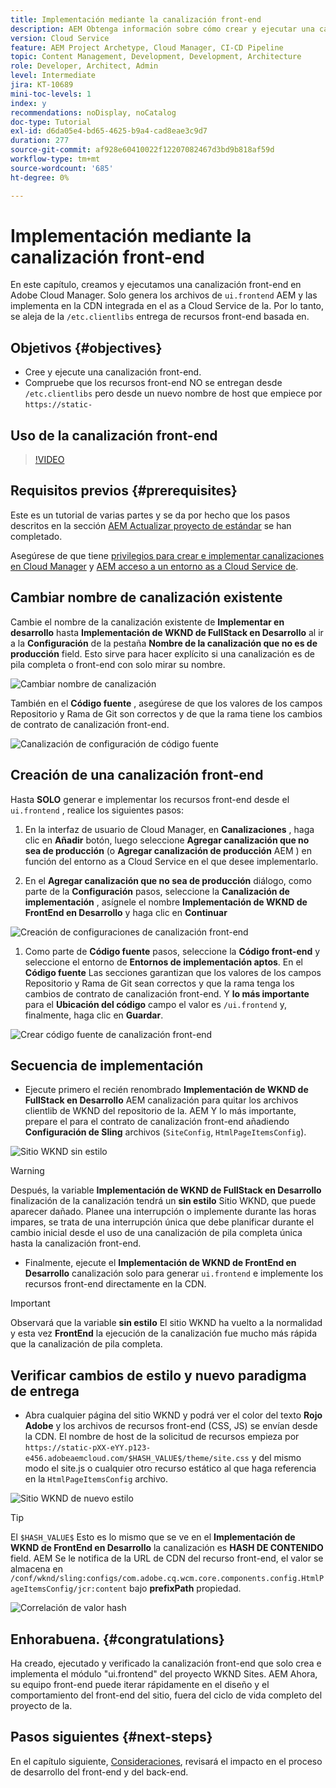 ```yaml
---
title: Implementación mediante la canalización front-end
description: AEM Obtenga información sobre cómo crear y ejecutar una canalización front-end que genere recursos front-end e implemente en la red de distribución de contenido (CDN) integrada en as a Cloud Service.
version: Cloud Service
feature: AEM Project Archetype, Cloud Manager, CI-CD Pipeline
topic: Content Management, Development, Development, Architecture
role: Developer, Architect, Admin
level: Intermediate
jira: KT-10689
mini-toc-levels: 1
index: y
recommendations: noDisplay, noCatalog
doc-type: Tutorial
exl-id: d6da05e4-bd65-4625-b9a4-cad8eae3c9d7
duration: 277
source-git-commit: af928e60410022f12207082467d3bd9b818af59d
workflow-type: tm+mt
source-wordcount: '685'
ht-degree: 0%

---
```


# Implementación mediante la canalización front-end

En este capítulo, creamos y ejecutamos una canalización front-end en Adobe Cloud Manager. Solo genera los archivos de `ui.frontend` AEM y las implementa en la CDN integrada en el as a Cloud Service de la. Por lo tanto, se aleja de la  `/etc.clientlibs` entrega de recursos front-end basada en.


## Objetivos {#objectives}

* Cree y ejecute una canalización front-end.
* Compruebe que los recursos front-end NO se entregan desde `/etc.clientlibs` pero desde un nuevo nombre de host que empiece por `https://static-`

## Uso de la canalización front-end

>[!VIDEO](https://video.tv.adobe.com/v/3409420?quality=12&learn=on)

## Requisitos previos {#prerequisites}

Este es un tutorial de varias partes y se da por hecho que los pasos descritos en la sección [AEM Actualizar proyecto de estándar](./update-project.md) se han completado.

Asegúrese de que tiene [privilegios para crear e implementar canalizaciones en Cloud Manager](https://experienceleague.adobe.com/docs/experience-manager-cloud-manager/content/requirements/users-and-roles.html?lang=en#role-definitions) y [AEM acceso a un entorno as a Cloud Service de](https://experienceleague.adobe.com/docs/experience-manager-cloud-service/content/implementing/using-cloud-manager/manage-environments.html).

## Cambiar nombre de canalización existente

Cambie el nombre de la canalización existente de __Implementar en desarrollo__ hasta  __Implementación de WKND de FullStack en Desarrollo__ al ir a la __Configuración__ de la pestaña __Nombre de la canalización que no es de producción__ field. Esto sirve para hacer explícito si una canalización es de pila completa o front-end con solo mirar su nombre.

![Cambiar nombre de canalización](assets/fullstack-wknd-deploy-dev-pipeline.png)


También en el __Código fuente__ , asegúrese de que los valores de los campos Repositorio y Rama de Git son correctos y de que la rama tiene los cambios de contrato de canalización front-end.

![Canalización de configuración de código fuente](assets/fullstack-wknd-source-code-config.png)


## Creación de una canalización front-end

Hasta __SOLO__ generar e implementar los recursos front-end desde el `ui.frontend` , realice los siguientes pasos:

1. En la interfaz de usuario de Cloud Manager, en __Canalizaciones__ , haga clic en __Añadir__ botón, luego seleccione __Agregar canalización que no sea de producción__ (o __Agregar canalización de producción__ AEM ) en función del entorno as a Cloud Service en el que desee implementarlo.

1. En el __Agregar canalización que no sea de producción__ diálogo, como parte de la __Configuración__ pasos, seleccione la __Canalización de implementación__ , asígnele el nombre __Implementación de WKND de FrontEnd en Desarrollo__ y haga clic en __Continuar__

![Creación de configuraciones de canalización front-end](assets/create-frontend-pipeline-configs.png)

1. Como parte de __Código fuente__ pasos, seleccione la __Código front-end__ y seleccione el entorno de __Entornos de implementación aptos__. En el __Código fuente__ Las secciones garantizan que los valores de los campos Repositorio y Rama de Git sean correctos y que la rama tenga los cambios de contrato de canalización front-end.
Y __lo más importante__ para el __Ubicación del código__ campo el valor es `/ui.frontend` y, finalmente, haga clic en __Guardar__.

![Crear código fuente de canalización front-end](assets/create-frontend-pipeline-source-code.png)


## Secuencia de implementación

* Ejecute primero el recién renombrado __Implementación de WKND de FullStack en Desarrollo__ AEM canalización para quitar los archivos clientlib de WKND del repositorio de la. AEM Y lo más importante, prepare el para el contrato de canalización front-end añadiendo __Configuración de Sling__ archivos (`SiteConfig`, `HtmlPageItemsConfig`).

![Sitio WKND sin estilo](assets/unstyled-wknd-site.png)

>[!WARNING]
>
>Después, la variable __Implementación de WKND de FullStack en Desarrollo__ finalización de la canalización tendrá un __sin estilo__ Sitio WKND, que puede aparecer dañado. Planee una interrupción o implemente durante las horas impares, se trata de una interrupción única que debe planificar durante el cambio inicial desde el uso de una canalización de pila completa única hasta la canalización front-end.


* Finalmente, ejecute el __Implementación de WKND de FrontEnd en Desarrollo__ canalización solo para generar `ui.frontend` e implemente los recursos front-end directamente en la CDN.

>[!IMPORTANT]
>
>Observará que la variable __sin estilo__ El sitio WKND ha vuelto a la normalidad y esta vez __FrontEnd__ la ejecución de la canalización fue mucho más rápida que la canalización de pila completa.

## Verificar cambios de estilo y nuevo paradigma de entrega

* Abra cualquier página del sitio WKND y podrá ver el color del texto __Rojo Adobe__ y los archivos de recursos front-end (CSS, JS) se envían desde la CDN. El nombre de host de la solicitud de recursos empieza por `https://static-pXX-eYY.p123-e456.adobeaemcloud.com/$HASH_VALUE$/theme/site.css` y del mismo modo el site.js o cualquier otro recurso estático al que haga referencia en la `HtmlPageItemsConfig` archivo.


![Sitio WKND de nuevo estilo](assets/newly-styled-wknd-site.png)



>[!TIP]
>
>El `$HASH_VALUE$` Esto es lo mismo que se ve en el __Implementación de WKND de FrontEnd en Desarrollo__  la canalización es __HASH DE CONTENIDO__ field. AEM Se le notifica de la URL de CDN del recurso front-end, el valor se almacena en `/conf/wknd/sling:configs/com.adobe.cq.wcm.core.components.config.HtmlPageItemsConfig/jcr:content` bajo __prefixPath__ propiedad.


![Correlación de valor hash](assets/hash-value-correlartion.png)



## Enhorabuena. {#congratulations}

Ha creado, ejecutado y verificado la canalización front-end que solo crea e implementa el módulo &quot;ui.frontend&quot; del proyecto WKND Sites. AEM Ahora, su equipo front-end puede iterar rápidamente en el diseño y el comportamiento del front-end del sitio, fuera del ciclo de vida completo del proyecto de la.

## Pasos siguientes {#next-steps}

En el capítulo siguiente, [Consideraciones](considerations.md), revisará el impacto en el proceso de desarrollo del front-end y del back-end.
